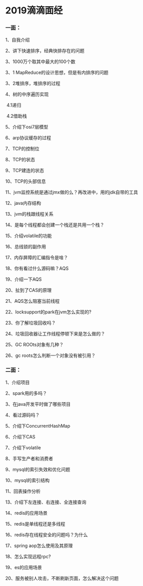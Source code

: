 # 2019滴滴面经

### 一面：

1、自我介绍

2、讲下快速排序，经典快排存在的问题

3、1000万个取其中最大的100个数

3、1 MapReduce的设计思想，但是有内排序的问题

3、2堆排序，堆排序的过程

4、树的中序遍历实现

​	4.1递归

​	4.2借助栈

5、介绍下osi7层模型

6、arp协议缓存的过程

7、TCP的控制位

8、TCP的状态

9、TCP建连的状态

10、TCP的头部信息

11、jvm监控系统是通过jmx做的么？再改进中，用的jdk自带的工具

12、java内存结构

13、jvm的栈跟线程关系

14、是每个线程都会创建一个栈还是共用一个栈？

15、介绍volatile的功能

16、总线锁的副作用

17、内存屏障的汇编指令是啥？

18、你有看过什么源码嘛？AQS

19、介绍一下AQS

20、扯到了CAS的原理

21、AQS怎么阻塞当前线程

22、locksupport的park在jvm怎么实现的?

23、你了解垃圾回收吗？

24、垃圾回收器让工作线程停顿下来是怎么做的？

25、GC ROOts对象有几种？

26、gc roots怎么判断一个对象没有被引用？



### 二面：

1、介绍项目

2、spark用的多吗？

3、在java开发平时做了哪些项目

4、看过源码吗？

5、介绍下ConcurrentHashMap

6、介绍下CAS

7、介绍下volatile

8、手写生产者和消费者

9、mysql的索引失效和优化问题

10、mysql的索引结构

11、回表操作分析

13、介绍下左连接、右连接、全连接查询

14、redis的应用场景

15、redis是单线程还是多线程

16、redis存在线程安全的问题吗？为什么

17、spring aop怎么使用及其原理

18、怎么实现远程rpc?

19、es的应用场景

20、服务被别人攻击，不断刷新页面，怎么解决这个问题